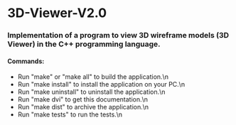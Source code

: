 # 3D-Viewer-V2.0

### Implementation of a program to view 3D wireframe models (3D Viewer) in the C++ programming language.

#### Commands:
 * Run "make" or "make all" to build the application.\n
 * Run "make install" to install the application on your PC.\n
 * Run "make uninstall" to uninstall the application.\n
 * Run "make dvi" to get this documentation.\n
 * Run "make dist" to archive the application.\n
 * Run "make tests" to run the tests.\n
